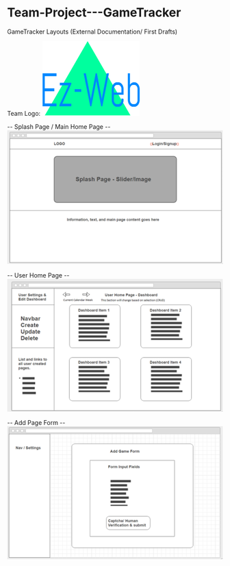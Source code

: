 # Team-Project---GameTracker
GameTracker Layouts (External Documentation/ First Drafts)

Team Logo:
![alt tag](https://github.com/NickRowlandson/Team-Project---GameTracker/blob/master/layout-images/TeamLogo.png)

-- Splash Page / Main Home Page --
![alt tag](https://github.com/NickRowlandson/Team-Project---GameTracker/blob/master/layout-images/Splash-Page.png)

-- User Home Page --
![alt tag](https://github.com/NickRowlandson/Team-Project---GameTracker/blob/master/layout-images/User-Home.png)

-- Add Page Form --
![alt tag](https://github.com/NickRowlandson/Team-Project---GameTracker/blob/master/layout-images/Add-Page.png)

